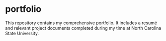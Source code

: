 # portfolio
This repository contains my comprehensive portfolio. It includes a resumé and relevant project documents completed during my time at North Carolina State University.
